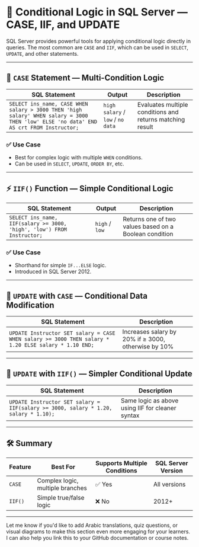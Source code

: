 # 🔀 Conditional Logic in SQL Server — CASE, IIF, and UPDATE

SQL Server provides powerful tools for applying conditional logic directly in queries. The most common are `CASE` and `IIF`, which can be used in `SELECT`, `UPDATE`, and other statements.

---

## 🧩 `CASE` Statement — Multi-Condition Logic

| SQL Statement                                                                 | Output         | Description                                                  |
|-------------------------------------------------------------------------------|----------------|--------------------------------------------------------------|
| `SELECT ins_name, CASE WHEN salary > 3000 THEN 'high salary' WHEN salary = 3000 THEN 'low' ELSE 'no data' END AS crt FROM Instructor;` | `high salary` / `low` / `no data` | Evaluates multiple conditions and returns matching result     |

### ✅ Use Case
- Best for complex logic with multiple `WHEN` conditions.
- Can be used in `SELECT`, `UPDATE`, `ORDER BY`, etc.

---

## ⚡ `IIF()` Function — Simple Conditional Logic

| SQL Statement                                                                 | Output         | Description                                                  |
|-------------------------------------------------------------------------------|----------------|--------------------------------------------------------------|
| `SELECT ins_name, IIF(salary >= 3000, 'high', 'low') FROM Instructor;`        | `high` / `low` | Returns one of two values based on a Boolean condition       |

### ✅ Use Case
- Shorthand for simple `IF...ELSE` logic.
- Introduced in SQL Server 2012.

---

## 🔧 `UPDATE` with `CASE` — Conditional Data Modification

| SQL Statement                                                                 | Description                                                  |
|-------------------------------------------------------------------------------|--------------------------------------------------------------|
| `UPDATE Instructor SET salary = CASE WHEN salary >= 3000 THEN salary * 1.20 ELSE salary * 1.10 END;` | Increases salary by 20% if ≥ 3000, otherwise by 10%          |

---

## 🔧 `UPDATE` with `IIF()` — Simpler Conditional Update

| SQL Statement                                                                 | Description                                                  |
|-------------------------------------------------------------------------------|--------------------------------------------------------------|
| `UPDATE Instructor SET salary = IIF(salary >= 3000, salary * 1.20, salary * 1.10);` | Same logic as above using IIF for cleaner syntax             |

---

## 🛠️ Summary

| Feature     | Best For                        | Supports Multiple Conditions | SQL Server Version |
|-------------|----------------------------------|-------------------------------|---------------------|
| `CASE`      | Complex logic, multiple branches | ✅ Yes                        | All versions        |
| `IIF()`     | Simple true/false logic          | ❌ No                         | 2012+               |

---

Let me know if you'd like to add Arabic translations, quiz questions, or visual diagrams to make this section even more engaging for your learners. I can also help you link this to your GitHub documentation or course notes.
